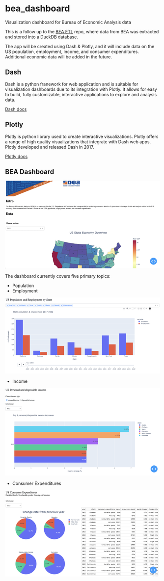 # bea_dashboard
Visualization dashboard for Bureau of Economic Analysis data

This is a follow up to the [BEA ETL](https://github.com/0-steve/bea_etl) repo, where data from BEA was extracted and stored into a DuckDB database. 

The app will be created using Dash & Plotly, and it will include data on the US population, employment, income, and consumer expenditures. Additional economic data will be added in the future.

## Dash

Dash is a python franework for web application and is suitable for visualization dashboards due to its integration with Plotly. It allows for easy to build, fully customizable, interactive applications to explore and analysis data.

[Dash docs](https://dash.plotly.com/)

## Plotly 

Plotly is python library used to create interactive visualizations. Plotly offers a range of high quality visualizations that integrate with Dash web apps. Plotly developed and released Dash in 2017.

[Plotly docs](https://plotly.com/python/)

## BEA Dashboard 

![Alt text](/source/map.png?raw=true")

The dashboard currently covers five primary topics: 

- Population
- Employment

![Alt text](/source/population.png?raw=true")

- Income

![Alt text](/source/income.png?raw=true")

- Consumer Expenditures
  
![Alt text](/source/consumer.png?raw=true")
